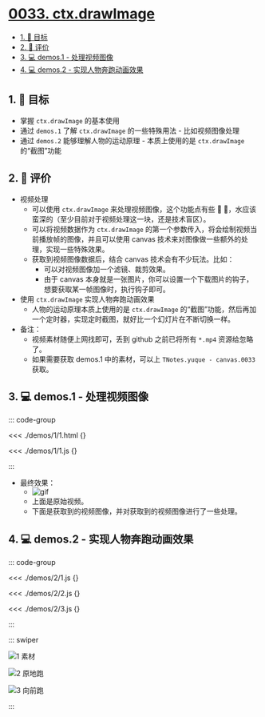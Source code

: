 # [0033. ctx.drawImage](https://github.com/tnotesjs/TNotes.canvas/tree/main/notes/0033.%20ctx.drawImage)

<!-- region:toc -->

- [1. 🎯 目标](#1--目标)
- [2. 🫧 评价](#2--评价)
- [3. 💻 demos.1 - 处理视频图像](#3--demos1---处理视频图像)
- [4. 💻 demos.2 - 实现人物奔跑动画效果](#4--demos2---实现人物奔跑动画效果)

<!-- endregion:toc -->

## 1. 🎯 目标

- 掌握 `ctx.drawImage` 的基本使用
- 通过 `demos.1` 了解 `ctx.drawImage` 的一些特殊用法 - 比如视频图像处理
- 通过 `demos.2` 能够理解人物的运动原理 - 本质上使用的是 `ctx.drawImage` 的“截图”功能

## 2. 🫧 评价

- 视频处理
  - 可以使用 `ctx.drawImage` 来处理视频图像，这个功能点有些 🐂 🍺，水应该蛮深的（至少目前对于视频处理这一块，还是技术盲区）。
  - 可以将视频数据作为 `ctx.drawImage` 的第一个参数传入，将会绘制视频当前播放帧的图像，并且可以使用 canvas 技术来对图像做一些额外的处理，实现一些特殊效果。
  - 获取到视频图像数据后，结合 canvas 技术会有不少玩法。比如：
    - 可以对视频图像加一个滤镜、裁剪效果。
    - 由于 canvas 本身就是一张图片，你可以设置一个下载图片的钩子，想要获取某一帧图像时，执行钩子即可。
- 使用 `ctx.drawImage` 实现人物奔跑动画效果
  - 人物的运动原理本质上使用的是 `ctx.drawImage` 的“截图”功能，然后再加一个定时器，实现定时截图，就好比一个幻灯片在不断切换一样。
- 备注：
  - 视频素材随便上网找即可，丢到 github 之前已将所有 `*.mp4` 资源给忽略了。
  - 如果需要获取 demos.1 中的素材，可以上 `TNotes.yuque - canvas.0033` 获取。

## 3. 💻 demos.1 - 处理视频图像

::: code-group

<<< ./demos/1/1.html {}

<<< ./demos/1/1.js {}

:::

- 最终效果：
  - ![gif](./assets/1.gif)
  - 上面是原始视频。
  - 下面是获取到的视频图像，并对获取到的视频图像进行了一些处理。

## 4. 💻 demos.2 - 实现人物奔跑动画效果

::: code-group

<<< ./demos/2/1.js {}

<<< ./demos/2/2.js {}

<<< ./demos/2/3.js {}

:::

::: swiper

![1 素材](https://cdn.jsdelivr.net/gh/tnotesjs/imgs@main/2024-10-04-11-40-47.png)

![2 原地跑](./assets/使用%20ctx.drawImage%20实现人物奔跑动画效果-原地跑.gif)

![3 向前跑](./assets/使用%20ctx.drawImage%20实现人物奔跑动画效果-向前跑.gif)

:::
